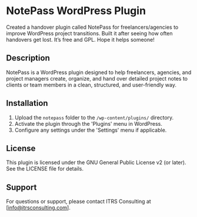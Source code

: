 # NotePass WordPress Plugin

Created a handover plugin called NotePass for freelancers/agencies to improve WordPress project transitions. Built it after seeing how often handovers get lost. It’s free and GPL. Hope it helps someone!


## Description

NotePass is a WordPress plugin designed to help freelancers, agencies, and project managers create, organize, and hand over detailed project notes to clients or team members in a clean, structured, and user-friendly way.

## Installation

1. Upload the `notepass` folder to the `/wp-content/plugins/` directory.  
2. Activate the plugin through the 'Plugins' menu in WordPress.  
3. Configure any settings under the 'Settings' menu if applicable.

## License

This plugin is licensed under the GNU General Public License v2 (or later). See the LICENSE file for details.

## Support

For questions or support, please contact ITRS Consulting at [info@itrsconsulting.com].
